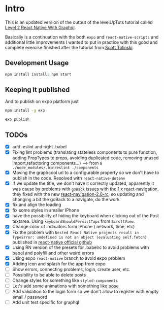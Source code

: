 # Intro

This is an updated version of the output of the levelUpTuts tutorial called [Level 2 React Native With Graphql](https://www.leveluptutorials.com/tutorials/level-2-react-native-with-graphql).

Basically is a continuation with the both `expo` and `react-native-scripts` and additional little improvements I wanted to put in practice with this good and complete exercise finished after the tutorial from [Scott Tolinski](http://scotttolinski.com/).

## Development Usage

```bash
npm install install; npm start
```

## Keeping it published

And to publish on expo platform just

```bash
npm install -g exp
```

```bash
exp publish
```

## TODOs

* [x] add .eslint and right .babel
* [x] Fixing lint problems (translating stateless components to pure function, adding PropTypes to props, avoiding duplicated code, removing unused import,refactoring components...) --> from `$ ./node_modules/.bin/eslint ./components`
* [x] Moving the graphcool url to a configurable property so we don't have to publish in the code. Resolved with `react-native-dotenv`
* [x] If we update the title, we don't have it correctly updated, apparently it was cause by problems with [`goBack` issues with the 1.x react-navigation](https://github.com/react-navigation/react-navigation/issues/2454), they fixed with the new [react-navigation-2.0-rc](https://reactnavigation.org/blog/2018/04/06/react-navigation-2.0-rc.html#breaking-changes), so updating and changing a bit the goBack to a navigate, do the work
* [x] fix and align the loading
* [x] fix some styles in smaller IPhone
* [x] have the possibility of hiding the keyboard when clicking out of the Post textarea. Using `keyboardShouldPersistTaps` from `ScrollView`.
* [x] Change color of indicators form IPhone ( network, time, etc)
* [x] Fix the problem with `Nested React Native projects result in TypeError: undefined is not an object (evaluating self.fetch)` published in [react-native official github](https://github.com/facebook/react-native/issues/9599)
* [x] Using RN version of the presets for .babelrc to avoid problems with babel and polyfill and other weird errors
* [x] Using expo `react-native` branch to avoid expo problem
* [x] Adding icon and splash for the app from expo
* [ ] Show errors, connecting problems, login, create user, etc.
* [ ] Possibility to be able to delete posts
* [ ] Change styles for something like `styled-components`
* [ ] Let's add some animations with something like [pose](https://popmotion.io/pose/learn/native-get-started/)
* [ ] Add validation to the login form so we don't allow to register with empty email / password
* [ ] Add unit test specific for graphql
